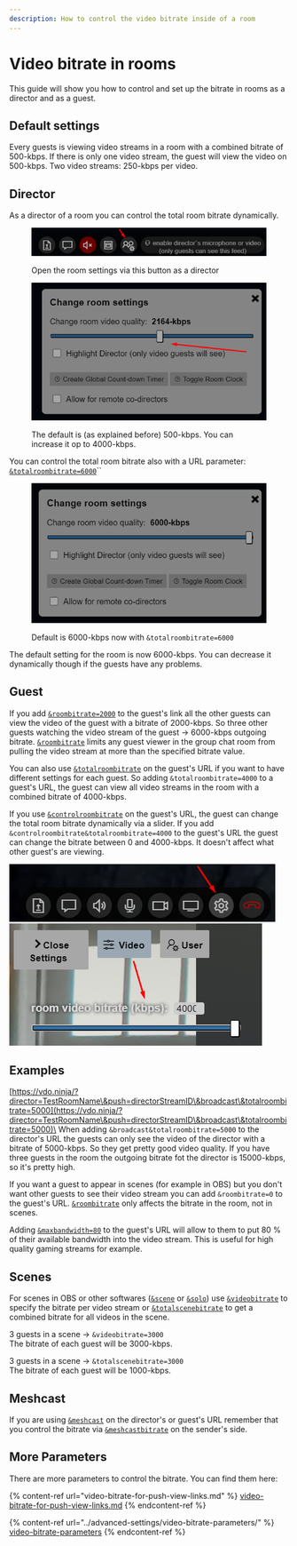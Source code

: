 ```yaml
---
description: How to control the video bitrate inside of a room
---
```


# Video bitrate in rooms

This guide will show you how to control and set up the bitrate in rooms as a director and as a guest.

## Default settings

Every guests is viewing video streams in a room with a combined bitrate of 500-kbps. If there is only one video stream, the guest will view the video on 500-kbps. Two video streams: 250-kbps per video.

## Director

As a director of a room you can control the total room bitrate dynamically.

<figure><img src="../.gitbook/assets/image (3).png" alt=""><figcaption><p>Open the room settings via this button as a director</p></figcaption></figure>

<figure><img src="../.gitbook/assets/image (3) (2).png" alt=""><figcaption><p>The default is (as explained before) 500-kbps. You can increase it op to 4000-kbps.</p></figcaption></figure>

You can control the total room bitrate also with a URL parameter: [`&totalroombitrate=6000`](../advanced-settings/video-bitrate-parameters/totalroombitrate.md)``

<figure><img src="../.gitbook/assets/image (176).png" alt=""><figcaption><p>Default is 6000-kbps now with <code>&#x26;totalroombitrate=6000</code></p></figcaption></figure>

The default setting for the room is now 6000-kbps. You can decrease it dynamically though if the guests have any problems.

## Guest

If you add [`&roombitrate=2000`](../advanced-settings/video-bitrate-parameters/roombitrate.md) to the guest's link all the other guests can view the video of the guest with a bitrate of 2000-kbps. So three other guests watching the video stream of the guest -> 6000-kbps outgoing bitrate. [`&roombitrate`](../advanced-settings/video-bitrate-parameters/roombitrate.md) limits any guest viewer in the group chat room from pulling the video stream at more than the specified bitrate value.

You can also use [`&totalroombitrate`](../advanced-settings/video-bitrate-parameters/totalroombitrate.md) on the guest's URL if you want to have different settings for each guest. So adding `&totalroombitrate=4000` to a guest's URL, the guest can view all video streams in the room with a combined bitrate of 4000-kbps.

If you use [`&controlroombitrate`](../advanced-settings/video-bitrate-parameters/and-controlroombitrate.md) on the guest's URL, the guest can change the total room bitrate dynamically via a slider. If you add `&controlroombitrate&totalroombitrate=4000` to the guest's URL the guest can change the bitrate between 0 and 4000-kbps. It doesn't affect what other guest's are viewing.

![](<../.gitbook/assets/image (26).png>)![](<../.gitbook/assets/image (4).png>)

## Examples

[https://vdo.ninja/?director=TestRoomName\&push=directorStreamID\&broadcast\&totalroombitrate=5000](https://vdo.ninja/?director=TestRoomName\&push=directorStreamID\&broadcast\&totalroombitrate=5000)\
When adding `&broadcast&totalroombitrate=5000` to the director's URL the guests can only see the video of the director with a bitrate of 5000-kbps. So they get pretty good video quality. If you have three guests in the room the outgoing bitrate fot the director is 15000-kbps, so it's pretty high.

If you want a guest to appear in scenes (for example in OBS) but you don't want other guests to see their video stream you can add `&roombitrate=0` to the guest's URL. [`&roombitrate`](../advanced-settings/video-bitrate-parameters/roombitrate.md) only affects the bitrate in the room, not in scenes.

Adding [`&maxbandwidth=80`](../advanced-settings/video-bitrate-parameters/and-maxbandwidth.md) to the guest's URL will allow to them to put 80 % of their available bandwidth into the video stream. This is useful for high quality gaming streams for example.

## Scenes

For scenes in OBS or other softwares ([`&scene`](../advanced-settings/view-parameters/scene.md) or [`&solo`](../advanced-settings/mixer-scene-parameters/and-solo.md)) use [`&videobitrate`](../advanced-settings/video-bitrate-parameters/bitrate.md) to specify the bitrate per video stream or [`&totalscenebitrate`](../advanced-settings/video-bitrate-parameters/and-totalscenebitrate.md) to get a combined bitrate for all videos in the scene.

3 guests in a scene -> `&videobitrate=3000`\
The bitrate of each guest will be 3000-kbps.

3 guests in a scene -> `&totalscenebitrate=3000`\
The bitrate of each guest will be 1000-kbps.

## Meshcast

If you are using [`&meshcast`](../newly-added-parameters/and-meshcast.md) on the director's or guest's URL remember that you control the bitrate via [`&meshcastbitrate`](../meshcast-settings/and-meshcastbitrate.md) on the sender's side.

## More Parameters

There are more parameters to control the bitrate. You can find them here:

{% content-ref url="video-bitrate-for-push-view-links.md" %}
[video-bitrate-for-push-view-links.md](video-bitrate-for-push-view-links.md)
{% endcontent-ref %}

{% content-ref url="../advanced-settings/video-bitrate-parameters/" %}
[video-bitrate-parameters](../advanced-settings/video-bitrate-parameters/)
{% endcontent-ref %}
